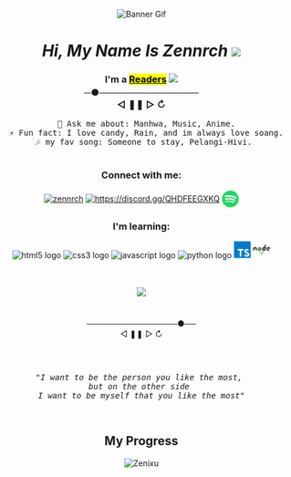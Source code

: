 <div align= "center">
<p align = "center"><img src="https://media1.tenor.com/m/zL60WE-hYV8AAAAd/welcome.gif" alt="Banner Gif" width= "50%"</>
</p><h1 align="center"><em>Hi, My Name Is Zennrch <img src="https://media.giphy.com/media/mGcNjsfWAjY5AEZNw6/giphy.gif" width="50"></em></h1>
<h3 align="center">I'm a <mark><ins>Readers</ins></mark> <img src="https://transmemes.netlify.app/~media/menhera-kun/transparent/352442238.png" width= "5%"><br>    
  ─●───────────────
   　<br>◁ ❚❚ ▷ ↻</h3>
<pre>
  💬 Ask me about: Manhwa, Music, Anime.
  ⚡ Fun fact: I love candy, Rain, and im always love soang.
  🎶 my fav song: Someone to stay, Pelangi-Hivi. 
  
</pre>
<h3 align="center">Connect with me:</h3>
<p align="center">
  <a href="https://instagram.com/zennrch" target="blank"><img align="center" src="https://raw.githubusercontent.com/rahuldkjain/github-profile-readme-generator/master/src/images/icons/Social/instagram.svg" alt="zennrch" height="30" width="40" /></a>
  <a href="https://discord.gg/https://discord.gg/QHDFEEGXKQ" target="blank"><img align="center" src="https://raw.githubusercontent.com/rahuldkjain/github-profile-readme-generator/master/src/images/icons/Social/discord.svg" alt="https://discord.gg/QHDFEEGXKQ" height="30" width="40" /></a>
  <a href="https://open.spotify.com/user/31d4psh6tebtpg66hlfvkbuh5ly4?si=VKC6EPmOTP2Ed6iEWUxq5Q" target="blank"><img align="center" src="Spotifylogo.png" alt="Zen" height="30" width="30" /></a>
  <p align="left">
  </p>
</p>

<h3 align="center">I'm learning:</h3>
<p align="center"> 
  <img src="https://cdn.jsdelivr.net/gh/devicons/devicon/icons/html5/html5-original.svg" height="30" alt="html5 logo"  />
  <img src="https://cdn.jsdelivr.net/gh/devicons/devicon/icons/css3/css3-original.svg" height="30" alt="css3 logo"  />
  <img src="https://cdn.jsdelivr.net/gh/devicons/devicon/icons/javascript/javascript-original.svg" height="30" alt="javascript logo"  />
  <img src="https://cdn.jsdelivr.net/gh/devicons/devicon/icons/python/python-original.svg" height="30" alt="python logo"  />
  <img src="https://raw.githubusercontent.com/devicons/devicon/master/icons/typescript/typescript-original.svg" height="30" alt="typescript" />
  <img src="https://raw.githubusercontent.com/devicons/devicon/master/icons/nodejs/nodejs-original-wordmark.svg" height="30" alt="nodejs"/>
</p>
<br><br>
<img src="https://raw.githubusercontent.com/innng/innng/master/assets/kyubey.gif" height="40" />
<br><br><br>    
  ────────────────●──
   　<br>◁ ❚❚ ▷ ↻
    </h3>
<footer>
<pre>
  <p align="center"><i><br>"I want to be the person you like the most, <br>but on the other side <br>I want to be myself that you like the most"</i></p>
</pre>
  <h2><strong>My Progress</strong></h2>
  <p align="center"><img src="https://github-readme-stats.vercel.app/api/top-langs?username=Zenixu&theme=midnight-purple&show_icons=true&locale=en&layout=compact"alt="Zenixu" /></p>

  
</footer>
</div>

